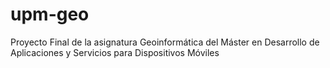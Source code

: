 # upm-geo
Proyecto Final de la asignatura Geoinformática del Máster en Desarrollo de Aplicaciones y Servicios para Dispositivos Móviles
